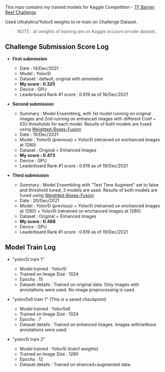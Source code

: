 This repo contains my trained models for Kaggle Competition - [TF Barrier Reef Challenge](https://www.kaggle.com/c/tensorflow-great-barrier-reef)

Used Ultralytics/Yolov5 weights to re-train on Challenge Dataset.

> NOTE : all weights of training are on Kaggle account private dataset.

## Challenge Submission Score Log
- **First submission**
	- Date : 14/Dec/2021
	- Model : Yolov5l
	- Dataset : default, original with annotation
	- **My score : 0.325**
	- Device : GPU
	- Leaderboard Rank #1 score : 0.619 as of 16/Dec/2021

- **Second submission**
	- Summary : Model Ensembling, with 1st model running on original images and 2nd running on enhanced images with different Conf + IOU thresholds for each model. Results of both models are fused using [Weighted-Boxes-Fusion](https://github.com/ZFTurbo/Weighted-Boxes-Fusion)
	- Date : 19/Dec/2021
	- Model : Yolov5l (previous) + Yolov5l (retrained on enchanced images at 1280)
	- Dataset : Original + Enhanced Images
	- **My score : 0.473**
	- Device : GPU
	- Leaderboard Rank #1 score : 0.619 as of 19/Dec/2021

- **Third submission**
	- Summary : Model Ensembling with "Test Time Augment" set to false and threshold tuned, 3 models are used. Results of both models are fused using [Weighted-Boxes-Fusion](https://github.com/ZFTurbo/Weighted-Boxes-Fusion)
	- Date : 20/Dec/2021
	- Model : Yolov5l (previous) + Yolov5l (retrained on enchanced images at 1280) + Yolov5l (retrained on enchanced images at 1280)
	- Dataset : Original + Enhanced Images
	- **My score : 0.488**
	- Device : GPU
	- Leaderboard Rank #1 score : 0.619 as of 19/Dec/2021

## Model Train Log
- "yolov5l train 1"
	- Model trained : Yolov5l
	- Trained on Image Size : 1024
	- Epochs : 15
	- Dataset details : Trained on original data. Only images with annotations were used. No image preprocessing is used.

- "yolov5x6 train 1" (This is a saved checkpoint)
	- Model trained : Yolov5x6
	- Trained on Image Size : 1024
	- Epochs : 7
	- Dataset details : Trained on enhanced images. Images with/without annotations were used.

- "yolov5l train 2"
	- Model trained : Yolov5l (train1 weights)
	- Trained on Image Size : 1280
	- Epochs : 12
	- Dataset details : Trained on ehanced+augmented data.